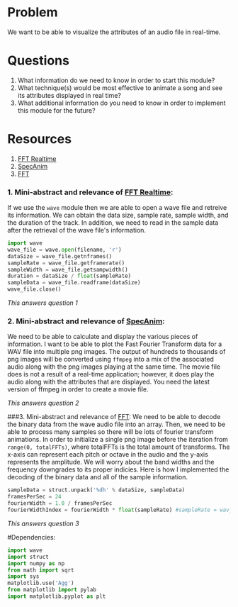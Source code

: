 # Problem
We want to be able to visualize the attributes of an audio file in real-time.

# Questions
1. What information do we need to know in order to start this module?
2. What technique(s) would be most effective to animate a song and see its 
   attributes displayed in real time?
3. What additional information do you need to know in order to implement 
   this module for the future?

# Resources
1. [FFT Realtime]
2. [SpecAnim]
3. [FFT]


### 1. Mini-abstract and relevance of [FFT Realtime]:
If we use the ```wave``` module then we are able to open a wave file and retreive
its information. We can obtain the data size, sample rate, sample width, and the
duration of the track. In addition, we need to read in the sample data after the
retrieval of the wave file's information.

```python
import wave
wave_file = wave.open(filename, 'r')
dataSize = wave_file.getnframes()
sampleRate = wave_file.getframerate()
sampleWidth = wave_file.getsampwidth()
duration = dataSize / float(sampleRate)
sampleData = wave_file.readframe(dataSize)
wave_file.close()
```

*This answers question 1*

### 2. Mini-abstract and relevance of [SpecAnim]:
We need to be able to calculate and display the various pieces of information. I want
to be able to plot the Fast Fourier Transform data for a WAV file into multiple png images.
The output of hundreds to thousands of png images will be converted using ```ffmpeg``` into 
a mix of the associated audio along with the png images playing at the same time. The movie
file does is not a result of a real-time application; however, it does play the audio along
with the attributes that are displayed. You need the latest version of ffmpeg in order to 
create a movie file.

*This answers question 2*


###3. Mini-abstract and relevance of [FFT]:
We need to be able to decode the binary data from the wave audio file into an array. Then,
we need to be able to process many samples so there will be lots of fourier transform animations.
In order to initialize a single png image before the iteration from ```range(0, totalFFTs)```,
where totalFFTs is the total amount of transforms. The x-axis can represent each pitch or octave
in the audio and the y-axis represents the amplitude. We will worry about the band widths and the
frequency downgrades to its proper indicies. Here is how I implemented the decoding of the binary
data and all of the sample information.

```python
sampleData = struct.unpack('%dh' % dataSize, sampleData)
framesPerSec = 24
fourierWidth = 1.0 / framesPerSec
fourierWidthIndex = fourierWidth * float(sampleRate) #sampleRate = wav_file.getframerate()
```

*This answers question 3*
 

#Dependencies:
```python
import wave
import struct
import numpy as np
from math import sqrt
import sys
matplotlib.use('Agg')
from matplotlib import pylab
import matplotlib.pyplot as plt
```


[SpecAnim]: http://classicalconvert.com/2008/04/how-to-visualize-music-using-animated-spectrograms-with-open-source-everything/
[FFT Realtime]: http://www.swharden.com/blog/2013-05-09-realtime-fft-audio-visualization-with-python/
[FFT]: https://jakevdp.github.io/blog/2013/08/28/understanding-the-fft/
